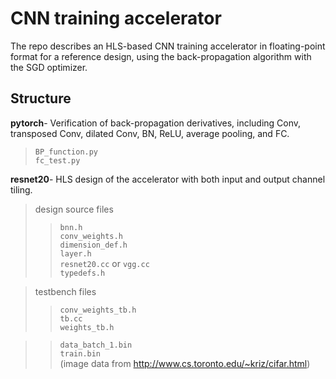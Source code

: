 # CNN training accelerator

The repo describes an HLS-based CNN training accelerator in floating-point format for a reference design, using the back-propagation algorithm with the SGD optimizer.

## Structure  

**pytorch**- Verification of back-propagation derivatives, including Conv, transposed Conv, dilated Conv, BN, ReLU, average pooling, and FC.  

> ```BP_function.py``` <br>
> ```fc_test.py``` <br>


**resnet20**- HLS design of the accelerator with both input and output channel tiling.

> design source files    
>> ```bnn.h``` <br>
>> ```conv_weights.h``` <br>
>> ```dimension_def.h``` <br> 
>> ```layer.h``` <br>
>> ```resnet20.cc``` or  ```vgg.cc```<br>
>> ```typedefs.h``` <br>

> testbench files
>> ```conv_weights_tb.h``` <br>
>> ```tb.cc``` <br>
>> ```weights_tb.h``` <br>


>> ```data_batch_1.bin``` <br>
>> ```train.bin``` <br> (image data from http://www.cs.toronto.edu/~kriz/cifar.html)


